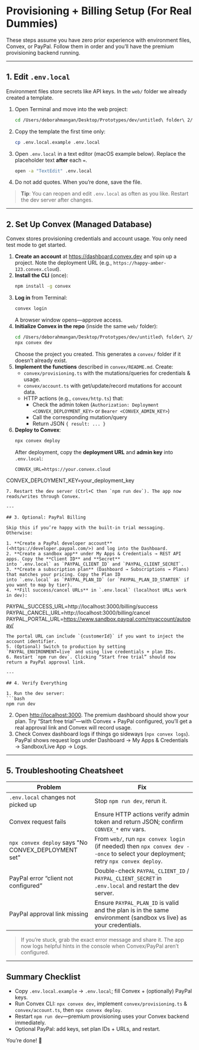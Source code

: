# Provisioning + Billing Setup (For Real Dummies)

These steps assume you have zero prior experience with environment files, Convex, or PayPal. Follow them in
order and you’ll have the premium provisioning backend running.

---

## 1. Edit `.env.local`

Environment files store secrets like API keys. In the `web/` folder we already created a template.

1. Open Terminal and move into the web project:
   ```bash
   cd /Users/deborahmangan/Desktop/Prototypes/dev/untitled\ folder\ 2/web
   ```
2. Copy the template the first time only:
   ```bash
   cp .env.local.example .env.local
   ```
3. Open `.env.local` in a text editor (macOS example below). Replace the placeholder text **after** each `=`.
   ```bash
   open -a "TextEdit" .env.local
   ```
4. Do not add quotes. When you’re done, save the file.

> **Tip**: You can reopen and edit `.env.local` as often as you like. Restart the dev server after changes.

---

## 2. Set Up Convex (Managed Database)

Convex stores provisioning credentials and account usage. You only need test mode to get started.

1. **Create an account** at <https://dashboard.convex.dev> and spin up a project. Note the deployment URL
   (e.g., `https://happy-amber-123.convex.cloud`).
2. **Install the CLI** (once):
   ```bash
   npm install -g convex
   ```
3. **Log in** from Terminal:
   ```bash
   convex login
   ```
   A browser window opens—approve access.
4. **Initialize Convex in the repo** (inside the same `web/` folder):
   ```bash
   cd /Users/deborahmangan/Desktop/Prototypes/dev/untitled\ folder\ 2/web
   npx convex dev
   ```
   Choose the project you created. This generates a `convex/` folder if it doesn’t already exist.
5. **Implement the functions** described in `convex/README.md`. Create:
   - `convex/provisioning.ts` with the mutations/queries for credentials & usage.
   - `convex/account.ts` with get/update/record mutations for account data.
   - HTTP actions (e.g., `convex/http.ts`) that:
     - Check the admin token (`Authorization: Deployment <CONVEX_DEPLOYMENT_KEY>` or `Bearer <CONVEX_ADMIN_KEY>`)
     - Call the corresponding mutation/query
     - Return JSON `{ result: ... }`
6. **Deploy to Convex**:
   ```bash
   npx convex deploy
   ```
   After deployment, copy the **deployment URL** and **admin key** into `.env.local`:
   ```
   CONVEX_URL=https://your.convex.cloud
  CONVEX_DEPLOYMENT_KEY=your_deployment_key
   ```
7. Restart the dev server (Ctrl+C then `npm run dev`). The app now reads/writes through Convex.

---

## 3. Optional: PayPal Billing

Skip this if you’re happy with the built-in trial messaging. Otherwise:

1. **Create a PayPal developer account** (<https://developer.paypal.com/>) and log into the Dashboard.
2. **Create a sandbox app** under My Apps & Credentials → REST API apps. Copy the **Client ID** and **Secret**
   into `.env.local` as `PAYPAL_CLIENT_ID` and `PAYPAL_CLIENT_SECRET`.
3. **Create a subscription plan** (Dashboard → Subscriptions → Plans) that matches your pricing. Copy the Plan ID
   into `.env.local` as `PAYPAL_PLAN_ID` (or `PAYPAL_PLAN_ID_STARTER` if you want to map by tier).
4. **Fill success/cancel URLs** in `.env.local` (localhost URLs work in dev):
   ```
   PAYPAL_SUCCESS_URL=http://localhost:3000/billing/success
   PAYPAL_CANCEL_URL=http://localhost:3000/billing/cancel
   PAYPAL_PORTAL_URL=https://www.sandbox.paypal.com/myaccount/autopay/
   ```
   The portal URL can include `{customerId}` if you want to inject the account identifier.
5. (Optional) Switch to production by setting `PAYPAL_ENVIRONMENT=live` and using live credentials + plan IDs.
6. Restart `npm run dev`. Clicking “Start free trial” should now return a PayPal approval link.

---

## 4. Verify Everything

1. Run the dev server:
   ```bash
   npm run dev
   ```
2. Open <http://localhost:3000>. The premium dashboard should show your plan. Try “Start free trial”—with
   Convex + PayPal configured, you’ll get a real approval link and Convex will record usage.
3. Check Convex dashboard logs if things go sideways (`npx convex logs`). PayPal shows request logs under
   Dashboard → My Apps & Credentials → Sandbox/Live App → Logs.

---

## 5. Troubleshooting Cheatsheet

| Problem | Fix |
| ------- | ---- |
| `.env.local` changes not picked up | Stop `npm run dev`, rerun it. |
| Convex request fails | Ensure HTTP actions verify admin token and return JSON; confirm `CONVEX_*` env vars. |
| `npx convex deploy` says "No CONVEX_DEPLOYMENT set" | From `web/`, run `npx convex login` (if needed) then `npx convex dev --once` to select your deployment; retry `npx convex deploy`. |
| PayPal error “client not configured” | Double-check `PAYPAL_CLIENT_ID` / `PAYPAL_CLIENT_SECRET` in `.env.local` and restart the dev server. |
| PayPal approval link missing | Ensure `PAYPAL_PLAN_ID` is valid and the plan is in the same environment (sandbox vs live) as your credentials. |

> If you’re stuck, grab the exact error message and share it. The app now logs helpful hints in the console
> when Convex/PayPal aren’t configured.

---

## Summary Checklist

- Copy `.env.local.example` → `.env.local`; fill Convex + (optionally) PayPal keys.
- Run Convex CLI: `npx convex dev`, implement `convex/provisioning.ts` & `convex/account.ts`, then `npx convex deploy`.
- Restart `npm run dev`—premium provisioning uses your Convex backend immediately.
- Optional PayPal: add keys, set plan IDs + URLs, and restart.

You’re done! 🥳
